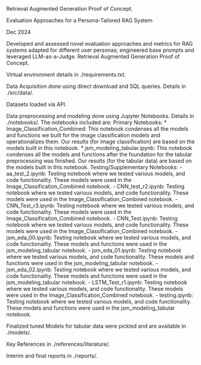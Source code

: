 Retrieval Augmented Generation Proof of Concept.


Evaluation Approaches for a Persona-Tailored RAG System

Dec 2024

Developed and assessed novel evaluation approaches and metrics for RAG systems adapted for different user personas; engineered base prompts and leveraged LLM-as-a-Judge.  Retrieval Augmented Generation Proof of Concept.

Virtual environment details in ./requirements.txt.

Data Acquisition done using direct download and SQL queries.  Details in ./src/data/.  

Datasets loaded via API.

Data preprocessing and modeling done using Jupyter Notebooks.  Details in ./notebooks/. The notebooks included are:
    Primary Notebooks:
        *   Image_Classification_Combined: This notebook condenses all the models and functions we built for the image classification models and operationalizes them. Our results (for image classification) are based on the models built in this notebook.
        *   jsm_modeling_tabular.ipynb: This notebook condenses all the models and functions after the foundation for the tabular preprocessing was finished. Our results (for the tabular data) are based on the models built in this notebook.
    Testing/Supplementary Notebooks:
        -   aa_test_2.ipynb: Testing notebook where we tested various models, and code functionality. These models were used in the Image_Classification_Combined notebook.
        -   CNN_test_r2.ipynb:  Testing notebook where we tested various models, and code functionality. These models were used in the Image_Classification_Combined notebook.
        -   CNN_Test_r3.ipynb:  Testing notebook where we tested various models, and code functionality. These models were used in the Image_Classification_Combined notebook.
        -   CNN_Test.ipynb: Testing notebook where we tested various models, and code functionality. These models were used in the Image_Classification_Combined notebook.
        -   jsm_eda_00.ipynb: Testing notebook where we tested various models, and code functionality. These models and functions were used in the jsm_modeling_tabular notebook.
        -   jsm_eda_01.ipynb: Testing notebook where we tested various models, and code functionality. These models and functions were used in the jsm_modeling_tabular notebook.
        -   jsm_eda_02.ipynb: Testing notebook where we tested various models, and code functionality. These models and functions were used in the jsm_modeling_tabular notebook.
        -   LSTM_Test_r1.ipynb: Testing notebook where we tested various models, and code functionality. These models were used in the Image_Classification_Combined notebook.
        -   testing.ipynb: Testing notebook where we tested various models, and code functionality. These models and functions were used in the jsm_modeling_tabular notebook.

Finalized tuned Models for tabular data were pickled and are available in ./models/.

Key References in ./references/literature/.

Interim and final reports in ./reports/.